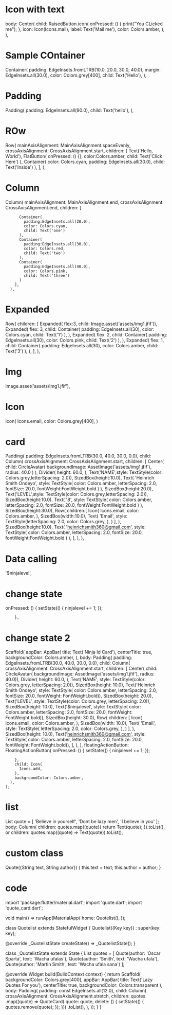 # Icon with text
body: Center(
        child: RaisedButton.icon(
          onPressed: () {
            print("You CLicked me");
          },
          icon: Icon(Icons.mail),
          label: Text('Mail me'),
          color: Colors.amber,
        ),
      ),
# Sample COntainer
Container(
        padding: EdgeInsets.fromLTRB(10.0, 20.0, 30.0, 40.0),
        margin: EdgeInsets.all(30.0),
        color: Colors.grey[400],
        child: Text('Hello'),
      ),
# Padding
Padding(
        padding: EdgeInsets.all(90.0),
        child: Text('hello'),
      ),
# ROw
 Row(
        mainAxisAlignment: MainAxisAlignment.spaceEvenly,
        crossAxisAlignment: CrossAxisAlignment.start,
        children: <Widget>[
          Text('Hello, World'),
          FlatButton(
            onPressed: () {},
            color:Colors.amber,
            child: Text('Click Here')
          ),
          Container(
            color: Colors.cyan,
            padding: EdgeInsets.all(30.0),
            child: Text('Inside')
          ),
        ],
      ),
# Column
Column(
        mainAxisAlignment: MainAxisAlignment.end,
        crossAxisAlignment: CrossAxisAlignment.end,
        children: <Widget>[
          
          Container(
            padding:EdgeInsets.all(20.0),
            color: Colors.cyan,
            child: Text('one')
          ),
          Container(
            padding:EdgeInsets.all(30.0),
            color: Colors.red,
            child: Text('two')
          ),
          Container(
            padding:EdgeInsets.all(40.0),
            color: Colors.pink,
            child: Text('three')
          )
        ],
      ),
# Expanded 
Row(
        children: <Widget>[
          Expanded(
            flex:3,
            child: Image.asset('assets/img1.jfif')),
          Expanded(
            flex: 3,
                      child: Container(
              padding: EdgeInsets.all(30),
              color: Colors.cyan,
              child: Text('1')
            ),
          ),
         Expanded(
           flex: 2,
                    child: Container(
              padding: EdgeInsets.all(30),
              color: Colors.pink,
              child: Text('2')
            ),
         ),
          Expanded(
            flex: 1,
                      child: Container(
              padding: EdgeInsets.all(30),
              color: Colors.amber,
              child: Text('3')
            ),
          ),
        ],
      ),
# Img
Image.asset('assets/img1.jfif'),
# Icon
Icon(
                  Icons.email,
                  color: Colors.grey[400],
                )
# card
Padding(
        padding: EdgeInsets.fromLTRB(30.0, 40.0, 30.0, 0.0),
        child: Column(
          crossAxisAlignment: CrossAxisAlignment.start,
          children: <Widget>[
            Center(
              child: CircleAvatar(
                backgroundImage: AssetImage('assets/img1.jfif'),
                radius: 40.0
              )
            ),
            Divider(
              height: 60.0,
            ),
            Text('NAME',style: TextStyle(color: Colors.grey,letterSpacing: 2.0)),
            SizedBox(height:10.0),
            Text(
              'Heinrich Smith Ondeyo',
              style: TextStyle(
                color: Colors.amber,
                letterSpacing: 2.0,
                fontSize: 20.0,
                fontWeight:FontWeight.bold
                )
            ),
            SizedBox(height:20.0),
            Text('LEVEL',style: TextStyle(color: Colors.grey,letterSpacing: 2.0)),
            SizedBox(height:10.0),
            Text(
              '8',
              style: TextStyle(
                color: Colors.amber,
                letterSpacing: 2.0,
                fontSize: 20.0,
                fontWeight:FontWeight.bold
                )
            ),
            SizedBox(height:30.0),
            Row(
              children:<Widget>[
                Icon(
                  Icons.email,
                  color: Colors.amber,
                ),
                SizedBox(width:10.0),
                Text(
                  'Email',
                  style: TextStyle(letterSpacing: 2.0,
                  color: Colors.grey,
                  ),
                )
              ],
            ),
            SizedBox(height:10.0),
            Text(
              'heinrichsmith360@gmail.com',
              style: TextStyle(
                color: Colors.amber,
                letterSpacing: 2.0,
                fontSize: 20.0,
                fontWeight:FontWeight.bold
                )
            ),
          ],
        ),
      ),
# Data calling
'$ninjalevel',
# change state
onPressed: () {
          setState(() {
            ninjalevel += 1;
          });
          
        },
# change state 2
Scaffold(
      appBar: AppBar(
        title: Text('Ninja Id Card'),
        centerTitle: true,
        backgroundColor: Colors.amber,
      ),
      body: Padding(
        padding: EdgeInsets.fromLTRB(30.0, 40.0, 30.0, 0.0),
        child: Column(
          crossAxisAlignment: CrossAxisAlignment.start,
          children: <Widget>[
            Center(
                child: CircleAvatar(
                    backgroundImage: AssetImage('assets/img1.jfif'),
                    radius: 40.0)),
            Divider(
              height: 60.0,
            ),
            Text('NAME',
                style: TextStyle(color: Colors.grey, letterSpacing: 2.0)),
            SizedBox(height: 10.0),
            Text('Heinrich Smith Ondeyo',
                style: TextStyle(
                    color: Colors.amber,
                    letterSpacing: 2.0,
                    fontSize: 20.0,
                    fontWeight: FontWeight.bold)),
            SizedBox(height: 20.0),
            Text('LEVEL',
                style: TextStyle(color: Colors.grey, letterSpacing: 2.0)),
            SizedBox(height: 10.0),
            Text('$ninjalevel',
                style: TextStyle(
                    color: Colors.amber,
                    letterSpacing: 2.0,
                    fontSize: 20.0,
                    fontWeight: FontWeight.bold)),
            SizedBox(height: 30.0),
            Row(
              children: <Widget>[
                Icon(
                  Icons.email,
                  color: Colors.amber,
                ),
                SizedBox(width: 10.0),
                Text(
                  'Email',
                  style: TextStyle(
                    letterSpacing: 2.0,
                    color: Colors.grey,
                  ),
                )
              ],
            ),
            SizedBox(height: 10.0),
            Text('heinrichsmith360@gmail.com',
                style: TextStyle(
                    color: Colors.amber,
                    letterSpacing: 2.0,
                    fontSize: 20.0,
                    fontWeight: FontWeight.bold)),
          ],
        ),
      ),
      floatingActionButton: FloatingActionButton(
        onPressed: () {
          setState(() {
            ninjalevel += 1;
          });
          
        },
        child: Icon(
          Icons.add,
        ),
        backgroundColor: Colors.amber,
      ),
    );
# list
List<String> quote = [
    'Believe in yourself',
    'Dont be lazy men',
    'I believe in you'
  ];
  body: Column(
          children: quotes.map((quote){
            return Text(quote);
        }).toList(),
        or 
         children: quotes.map((quote) => Text(quote)).toList(),
# custom class
Quote({String text, String author}) {
    this.text = text;
    this.author = author;
  }
  # code
  import 'package:flutter/material.dart';
import 'quote.dart';
import 'quote_card.dart';

void main() => runApp(MaterialApp(
      home: Quotelist(),
    ));

class Quotelist extends StatefulWidget {
  Quotelist({Key key}) : super(key: key);

  @override
  _QuotelistState createState() => _QuotelistState();
}

class _QuotelistState extends State<Quotelist> {
  List<Quote> quotes = [
    Quote(author: 'Oscar Sparta', text: 'Wacha ufalas'),
    Quote(author: 'Smith', text: 'Wacha ufala'),
    Quote(author: 'Martin Smith', text: 'Wacha ufala sana')
  ];

  @override
  Widget build(BuildContext context) {
    return Scaffold(
        backgroundColor: Colors.grey[400],
        appBar: AppBar(
          title: Text('Lazy Quotes For you'),
          centerTitle: true,
          backgroundColor: Colors.transparent
        ),
        body: Padding(
          padding: const EdgeInsets.all(12.0),
          child: Column(
            crossAxisAlignment: CrossAxisAlignment.stretch,
            children: quotes
                .map((quote) => QuoteCard(
                    quote: quote,
                    delete: () {
                      setState(() {
                        quotes.remove(quote);
                      });
                    }))
                .toList(),
          ),
        ));
  }
}
